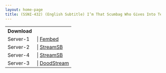 ```yaml
---
layout: home-page
title: (SSNI-432) (English Subtitle) I’m That Scumbag Who Gives Into Temptation When My Girlfriend’s Busty Little Sister Provokes Me With Her Bra-Less F-Cup Tits. Yua Mikami
---
```


<table><tbody>
<tr>
<th>Download</th>
</tr>
<tr>
<td>Server-1</td>
<td>| <a href="https://watchjavnow.xyz/f/ygj4wse86lp-8ml" target="_blank">Fembed</a></td>
</tr>
<tr>
<td>Server-2</td>
<td>| <a href="https://sbfull.com/d/4y6dbdoz97mq.html" target="_blank">StreamSB</a></td>
</tr>
<tr>
<td>Server-4</td>
<td>| <a href="https://javside.com/d/o5e2821u25np.html" target="_blank">StreamSB</a></td>
</tr>
<tr>
<td>Server-3</td>
<td>| <a href="https://dood.pm/d/yemzex6ndzs1%20" target="_blank">DoodStream</a></td>
</tr>
</tbody></table>
